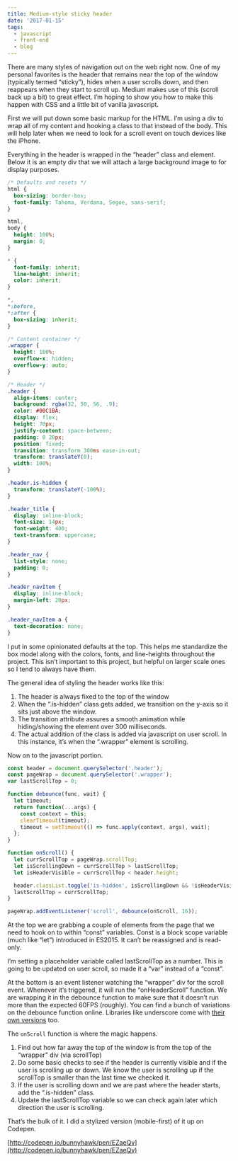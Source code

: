 ```yaml
---
title: Medium-style sticky header
date: '2017-01-15'
tags:
  - javascript
  - front-end
  - blog
---
```


There are many styles of navigation out on the web right now. One of my personal favorites is the header that remains near the top of the window (typically termed “sticky”), hides when a user scrolls down, and then reappears when they start to scroll up. Medium makes use of this (scroll back up a bit) to great effect. I’m hoping to show you how to make this happen with CSS and a little bit of vanilla javascript.

First we will put down some basic markup for the HTML. I’m using a div to wrap all of my content and hooking a class to that instead of the body. This will help later when we need to look for a scroll event on touch devices like the iPhone.

Everything in the header is wrapped in the “header” class and element. Below it is an empty div that we will attach a large background image to for display purposes.

```css
/* Defaults and resets */
html {
  box-sizing: border-box;
  font-family: Tahoma, Verdana, Segoe, sans-serif;
}

html,
body {
  height: 100%;
  margin: 0;
}

* {
  font-family: inherit;
  line-height: inherit;
  color: inherit;
}

*,
*:before,
*:after {
  box-sizing: inherit;
}

/* Content container */
.wrapper {
  height: 100%;
  overflow-x: hidden;
  overflow-y: auto;
}

/* Header */
.header {
  align-items: center;
  background: rgba(32, 50, 56, .9);
  color: #00C1BA;
  display: flex;
  height: 70px;
  justify-content: space-between;
  padding: 0 20px;
  position: fixed;
  transition: transform 300ms ease-in-out;
  transform: translateY(0);
  width: 100%;
}

.header.is-hidden {
  transform: translateY(-100%);
}

.header_title {
  display: inline-block;
  font-size: 14px;
  font-weight: 400;
  text-transform: uppercase;
}

.header_nav {
  list-style: none;
  padding: 0;
}

.header_navItem {
  display: inline-block;
  margin-left: 20px;
}

.header_navItem a {
  text-decoration: none;
}
```

I put in some opinionated defaults at the top. This helps me standardize the box model along with the colors, fonts, and line-heights throughout the project. This isn’t important to this project, but helpful on larger scale ones so I tend to always have them.

The general idea of styling the header works like this:

1. The header is always fixed to the top of the window
2. When the “.is-hidden” class gets added, we transition on the y-axis so it sits just above the window.
3. The transition attribute assures a smooth animation while hiding/showing the element over 300 milliseconds.
4. The actual addition of the class is added via javascript on user scroll. In this instance, it’s when the “.wrapper” element is scrolling.

Now on to the javascript portion.

```js
const header = document.querySelector('.header');
const pageWrap = document.querySelector('.wrapper');
var lastScrollTop = 0;

function debounce(func, wait) {
  let timeout;
  return function(...args) {
    const context = this;
    clearTimeout(timeout);
    timeout = setTimeout(() => func.apply(context, args), wait);
  };
}

function onScroll() {
  let currScrollTop = pageWrap.scrollTop;
  let isScrollingDown = currScrollTop > lastScrollTop;
  let isHeaderVisible = currScrollTop < header.height;

  header.classList.toggle('is-hidden', isScrollingDown && !isHeaderVisible);
  lastScrollTop = currScrollTop;
}

pageWrap.addEventListener('scroll', debounce(onScroll, 16));
```

At the top we are grabbing a couple of elements from the page that we need to hook on to within “const” variables. Const is a block scope variable (much like “let”) introduced in ES2015. It can’t be reassigned and is read-only.

I’m setting a placeholder variable called lastScrollTop as a number. This is going to be updated on user scroll, so made it a “var” instead of a “const”.

At the bottom is an event listener watching the “wrapper” div for the scroll event. Whenever it’s triggered, it will run the “onHeaderScroll” function. We are wrapping it in the debounce function to make sure that it doesn’t run more than the expected 60FPS (roughly). You can find a bunch of variations on the debounce function online. Libraries like underscore come with [their own versions](http://underscorejs.org/#debounce) too.

The `onScroll` function is where the magic happens.

1. Find out how far away the top of the window is from the top of the “wrapper” div (via scrollTop)
2. Do some basic checks to see if the header is currently visible and if the user is scrolling up or down. We know the user is scrolling up if the scrollTop is smaller than the last time we checked it.
3. If the user is scrolling down and we are past where the header starts, add the “.is-hidden” class.
4. Update the lastScrollTop variable so we can check again later which direction the user is scrolling.

That’s the bulk of it. I did a stylized version (mobile-first) of it up on Codepen.

[http://codepen.io/bunnyhawk/pen/EZaeQv](http://codepen.io/bunnyhawk/pen/EZaeQv)